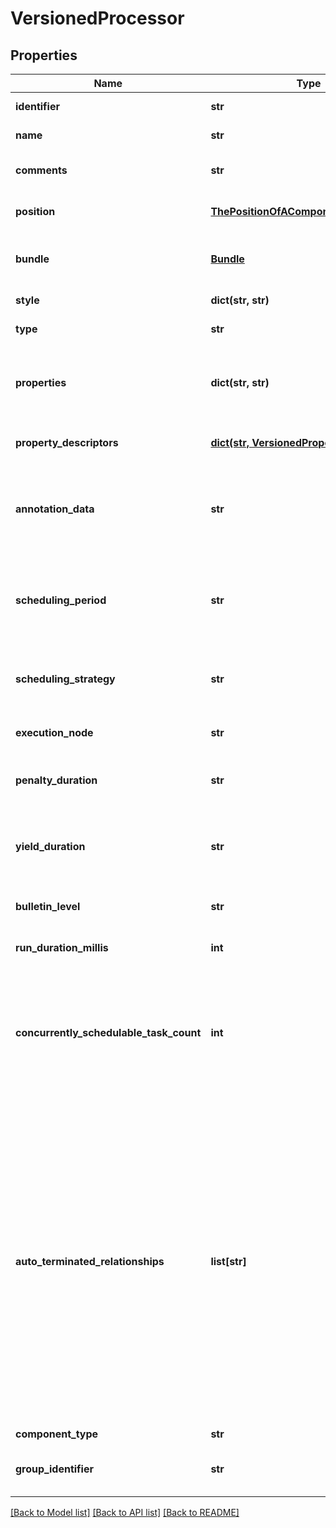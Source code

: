# VersionedProcessor

## Properties
Name | Type | Description | Notes
------------ | ------------- | ------------- | -------------
**identifier** | **str** | The component&#39;s unique identifier | [optional] 
**name** | **str** | The component&#39;s name | [optional] 
**comments** | **str** | The user-supplied comments for the component | [optional] 
**position** | [**ThePositionOfAComponentOnTheGraph**](ThePositionOfAComponentOnTheGraph.md) | The component&#39;s position on the graph | [optional] 
**bundle** | [**Bundle**](Bundle.md) | Information about the bundle from which the component came | [optional] 
**style** | **dict(str, str)** | Stylistic data for rendering in a UI | [optional] 
**type** | **str** | The type of Processor | [optional] 
**properties** | **dict(str, str)** | The properties for the processor. Properties whose value is not set will only contain the property name. | [optional] 
**property_descriptors** | [**dict(str, VersionedPropertyDescriptor)**](VersionedPropertyDescriptor.md) | The property descriptors for the processor. | [optional] 
**annotation_data** | **str** | The annotation data for the processor used to relay configuration between a custom UI and the procesosr. | [optional] 
**scheduling_period** | **str** | The frequency with which to schedule the processor. The format of the value will depend on th value of schedulingStrategy. | [optional] 
**scheduling_strategy** | **str** | Indcates whether the prcessor should be scheduled to run in event or timer driven mode. | [optional] 
**execution_node** | **str** | Indicates the node where the process will execute. | [optional] 
**penalty_duration** | **str** | The amout of time that is used when the process penalizes a flowfile. | [optional] 
**yield_duration** | **str** | The amount of time that must elapse before this processor is scheduled again after yielding. | [optional] 
**bulletin_level** | **str** | The level at which the processor will report bulletins. | [optional] 
**run_duration_millis** | **int** | The run duration for the processor in milliseconds. | [optional] 
**concurrently_schedulable_task_count** | **int** | The number of tasks that should be concurrently schedule for the processor. If the processor doesn&#39;t allow parallol processing then any positive input will be ignored. | [optional] 
**auto_terminated_relationships** | **list[str]** | The names of all relationships that cause a flow file to be terminated if the relationship is not connected elsewhere. This property differs from the &#39;isAutoTerminate&#39; property of the RelationshipDTO in that the RelationshipDTO is meant to depict the current configuration, whereas this property can be set in a DTO when updating a Processor in order to change which Relationships should be auto-terminated. | [optional] 
**component_type** | **str** |  | [optional] 
**group_identifier** | **str** | The ID of the Process Group that this component belongs to | [optional] 

[[Back to Model list]](../nifiDocs.md#documentation-for-models) [[Back to API list]](../nifiDocs.md#documentation-for-api-endpoints) [[Back to README]](../nifiDocs.md)


